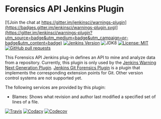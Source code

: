 # Forensics API Jenkins Plugin

[![Join the chat at https://gitter.im/jenkinsci/warnings-plugin](https://badges.gitter.im/jenkinsci/warnings-plugin.svg)](https://gitter.im/jenkinsci/warnings-plugin?utm_source=badge&utm_medium=badge&utm_campaign=pr-badge&utm_content=badge)
[![Jenkins Version](https://img.shields.io/badge/Jenkins-2.121.1-green.svg)](https://jenkins.io/download/)
![JDK8](https://img.shields.io/badge/jdk-8-yellow.svg)
[![License: MIT](https://img.shields.io/badge/license-MIT-yellow.svg)](https://opensource.org/licenses/MIT)
[![GitHub pull requests](https://img.shields.io/github/issues-pr/uhafner/forensics-api-plugin.svg)](https://github.com/uhafner/forensics-api-plugin/pulls)

This Forensics API Jenkins plug-in defines an API to mine and analyze data from a repository. Currently, this plugin is only used
by the [Jenkins Warning Next Generation Plugin](https://github.com/jenkinsci/warnings-ng-plugin). 
[Jenkins Git Forensics Plugin](https://github.com/jenkinsci/git-forensics-plugin) is a plugin that implements the 
corresponding extension points for Git. Other version control systems are not supported yet.  

The following services are provided by this plugin:
- Blames: Shows what revision and author last modified a specified set of lines of a file.

[![Travis](https://img.shields.io/travis/uhafner/forensics-api-plugin.svg?logo=travis&label=travis%20build&logoColor=white)](https://travis-ci.org/uhafner/forensics-api-plugin)
[![Codacy](https://api.codacy.com/project/badge/Grade/6f1e586841f7419bb40973862c8871aa)](https://www.codacy.com/app/uhafner/forensics-api-plugin?utm_source=github.com&amp;utm_medium=referral&amp;utm_content=uhafner/forensics-api-plugin&amp;utm_campaign=Badge_Grade)
[![Codecov](https://img.shields.io/codecov/c/github/uhafner/forensics-api-plugin.svg)](https://codecov.io/gh/uhafner/forensics-api-plugin)
